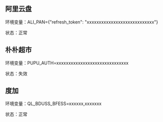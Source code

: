 ## 阿里云盘

环境变量：ALI_PAN={"refresh_token": "xxxxxxxxxxxxxxxxxxxxxxxxxxxx"}

状态：正常

## 朴朴超市

环境变量：PUPU_AUTH=xxxxxxxxxxxxxxxxxxxxxxxxxxxxxx

状态：失效

## 度加

环境变量：QL_BDUSS_BFESS=xxxxxx,xxxxxxx

状态：正常